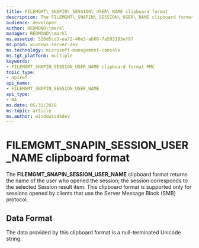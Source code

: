```yaml
---
title: FILEMGMT\_SNAPIN\_SESSION\_USER\_NAME clipboard format
description: The FILEMGMT\_SNAPIN\_SESSION\_USER\_NAME clipboard format returns the name of the user who opened the session; the session corresponds to the selected Session result item.
audience: developer
author: REDMOND\\markl
manager: REDMOND\\markl
ms.assetid: 526d5cd3-ea72-40e3-ab66-7a593183ef97
ms.prod: windows-server-dev
ms.technology: microsoft-management-console
ms.tgt_platform: multiple
keywords:
- FILEMGMT_SNAPIN_SESSION_USER_NAME clipboard format MMC
topic_type:
- apiref
api_name:
- FILEMGMT_SNAPIN_SESSION_USER_NAME
api_type:
- NA
ms.date: 05/31/2018
ms.topic: article
ms.author: windowssdkdev
---
```


# FILEMGMT\_SNAPIN\_SESSION\_USER\_NAME clipboard format

The **FILEMGMT\_SNAPIN\_SESSION\_USER\_NAME** clipboard format returns the name of the user who opened the session; the session corresponds to the selected Session result item. This clipboard format is supported only for sessions opened by clients that use the Server Message Block (SMB) protocol.

## Data Format

The data provided by this clipboard format is a null-terminated Unicode string.

 

 




